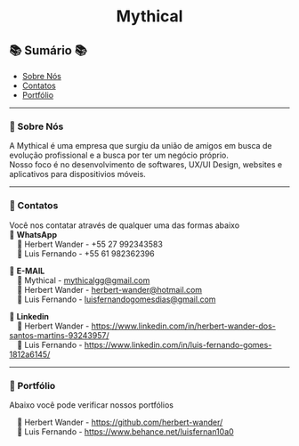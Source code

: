 # <p align="center">Mythical</p>

## :books: Sumário :books:

- [Sobre Nós](#diamond_shape_with_a_dot_inside-Sobre-Nós)
- [Contatos](#diamond_shape_with_a_dot_inside-Contatos)
- [Portfólio](#diamond_shape_with_a_dot_inside-Portfólio)
_________________
### :diamond_shape_with_a_dot_inside: Sobre Nós
A Mythical é uma empresa que surgiu da união de amigos em busca de evolução profissional e a busca por ter um negócio próprio.<br>
Nosso foco é no desenvolvimento de softwares, UX/UI Design, websites e aplicativos para dispositivios móveis.<br>
_________________
### :diamond_shape_with_a_dot_inside: Contatos
Você nos contatar através de qualquer uma das formas abaixo<br>
:large_blue_diamond: **WhatsApp**  
&emsp;:bookmark: Herbert Wander - +55 27 992343583  
&emsp;:bookmark: Luis Fernando - +55 61 982362396  

:large_blue_diamond: **E-MAIL**  
&emsp;:bookmark: Mythical - mythicalgg@gmail.com  
&emsp;:bookmark: Herbert Wander - herbert-wander@hotmail.com  
&emsp;:bookmark: Luis Fernando - luisfernandogomesdias@gmail.com  

:large_blue_diamond: **Linkedin**  
&emsp;:bookmark: Herbert Wander - https://www.linkedin.com/in/herbert-wander-dos-santos-martins-93243957/  
&emsp;:bookmark: Luis Fernando - https://www.linkedin.com/in/luis-fernando-gomes-1812a6145/  

_________________
### :diamond_shape_with_a_dot_inside: Portfólio
Abaixo você pode verificar nossos portfólios

&emsp;:bookmark: Herbert Wander - https://github.com/herbert-wander/  
&emsp;:bookmark: Luis Fernando - https://www.behance.net/luisfernan10a0
